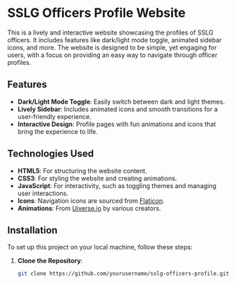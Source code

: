 # SSLG Officers Profile Website

This is a lively and interactive website showcasing the profiles of SSLG officers. It includes features like dark/light mode toggle, animated sidebar icons, and more. The website is designed to be simple, yet engaging for users, with a focus on providing an easy way to navigate through officer profiles.

## Features
- **Dark/Light Mode Toggle**: Easily switch between dark and light themes.
- **Lively Sidebar**: Includes animated icons and smooth transitions for a user-friendly experience.
- **Interactive Design**: Profile pages with fun animations and icons that bring the experience to life.

## Technologies Used
- **HTML5**: For structuring the website content.
- **CSS3**: For styling the website and creating animations.
- **JavaScript**: For interactivity, such as toggling themes and managing user interactions.
- **Icons**: Navigation icons are sourced from [Flaticon](https://www.flaticon.com/free-icons/navigation).
- **Animations**: From [Uiverse.io](https://uiverse.io) by various creators.

## Installation

To set up this project on your local machine, follow these steps:

1. **Clone the Repository**:
   ```bash
   git clone https://github.com/yourusername/sslg-officers-profile.git

